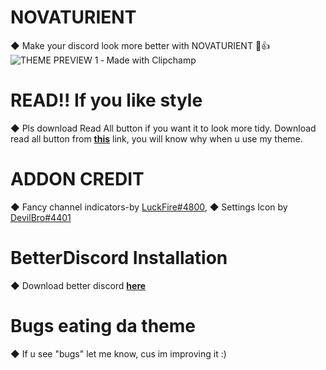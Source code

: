 # NOVATURIENT
◆ Make your discord look more better with NOVATURIENT 🤪👍
![THEME PREVIEW 1 ‐ Made with Clipchamp](https://user-images.githubusercontent.com/84565593/134127275-0d5d2534-0fcd-4bba-bd00-d8dccad3d7d6.gif)
# READ!! If you like style
◆ Pls download Read All button if you want it to look more tidy. Download read all button from [**this**](https://betterdiscord.app/plugin/ReadAllNotificationsButton) link, you will know why when u use my theme.
# ADDON CREDIT
◆ Fancy channel indicators-by [LuckFire#4800](https://github.com/LuckFire),
◆ Settings Icon by [DevilBro#4401](https://github.com/mwittrien)
# BetterDiscord Installation
◆ Download better discord [**here**](https://betterdiscord.app/)
# Bugs eating da theme
◆ If u see "bugs" let me know, cus im improving it :)
